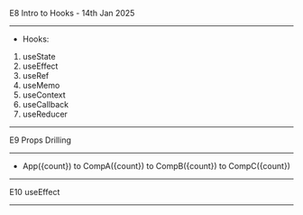 E8 Intro to Hooks - 14th Jan 2025
__________________________
- Hooks:
1. useState
2. useEffect
3. useRef
4. useMemo
5. useContext
6. useCallback
7. useReducer
--------------------------
E9 Props Drilling
__________________________
- App({count}) to CompA({count}) to CompB({count}) to CompC({count})
--------------------------
E10 useEffect
__________________________
